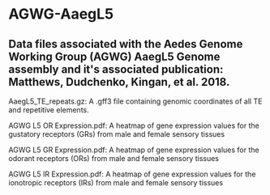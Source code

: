 # AGWG-AaegL5

## Data files associated with the Aedes Genome Working Group (AGWG) AaegL5 Genome assembly and it's associated publication: Matthews, Dudchenko, Kingan, et al. 2018.

AaegL5_TE_repeats.gz: A .gff3 file containing genomic coordinates of all  TE and repetitive elements.

AGWG L5 OR Expression.pdf: A heatmap of gene expression values for the gustatory receptors (GRs) from male and female sensory tissues

AGWG L5 GR Expression.pdf: A heatmap of gene expression values for the odorant receptors (ORs) from male and female sensory tissues

AGWG L5 IR Expression.pdf: A heatmap of gene expression values for the ionotropic receptors (IRs) from male and female sensory tissues
